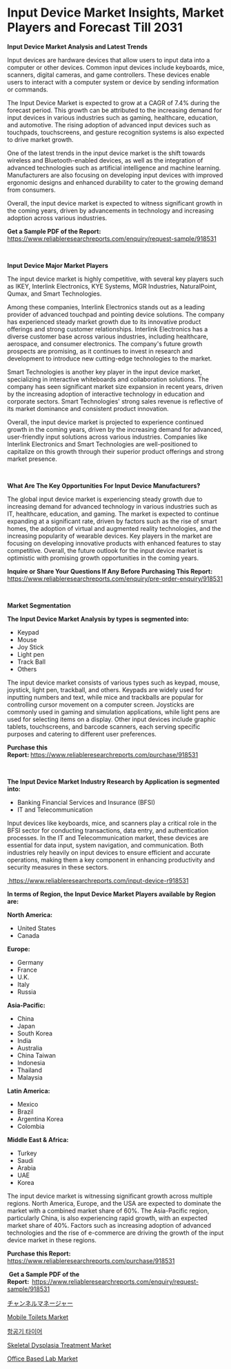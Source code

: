 <p><h1>Input Device Market Insights, Market Players and Forecast Till 2031</h1></p><p><strong>Input Device Market Analysis and Latest Trends</strong></p>
<p><p>Input devices are hardware devices that allow users to input data into a computer or other devices. Common input devices include keyboards, mice, scanners, digital cameras, and game controllers. These devices enable users to interact with a computer system or device by sending information or commands.</p><p>The Input Device Market is expected to grow at a CAGR of 7.4% during the forecast period. This growth can be attributed to the increasing demand for input devices in various industries such as gaming, healthcare, education, and automotive. The rising adoption of advanced input devices such as touchpads, touchscreens, and gesture recognition systems is also expected to drive market growth.</p><p>One of the latest trends in the input device market is the shift towards wireless and Bluetooth-enabled devices, as well as the integration of advanced technologies such as artificial intelligence and machine learning. Manufacturers are also focusing on developing input devices with improved ergonomic designs and enhanced durability to cater to the growing demand from consumers.</p><p>Overall, the input device market is expected to witness significant growth in the coming years, driven by advancements in technology and increasing adoption across various industries.</p></p>
<p><strong>Get a Sample PDF of the Report:&nbsp;</strong> <a href="https://www.reliableresearchreports.com/enquiry/request-sample/918531">https://www.reliableresearchreports.com/enquiry/request-sample/918531</a></p>
<p>&nbsp;</p>
<p><strong>Input Device Major Market Players</strong></p>
<p><p>The input device market is highly competitive, with several key players such as IKEY, Interlink Electronics, KYE Systems, MGR Industries, NaturalPoint, Qumax, and Smart Technologies. </p><p>Among these companies, Interlink Electronics stands out as a leading provider of advanced touchpad and pointing device solutions. The company has experienced steady market growth due to its innovative product offerings and strong customer relationships. Interlink Electronics has a diverse customer base across various industries, including healthcare, aerospace, and consumer electronics. The company's future growth prospects are promising, as it continues to invest in research and development to introduce new cutting-edge technologies to the market.</p><p>Smart Technologies is another key player in the input device market, specializing in interactive whiteboards and collaboration solutions. The company has seen significant market size expansion in recent years, driven by the increasing adoption of interactive technology in education and corporate sectors. Smart Technologies' strong sales revenue is reflective of its market dominance and consistent product innovation.</p><p>Overall, the input device market is projected to experience continued growth in the coming years, driven by the increasing demand for advanced, user-friendly input solutions across various industries. Companies like Interlink Electronics and Smart Technologies are well-positioned to capitalize on this growth through their superior product offerings and strong market presence.</p></p>
<p>&nbsp;</p>
<p><strong>What Are The Key Opportunities For Input Device Manufacturers?</strong></p>
<p><p>The global input device market is experiencing steady growth due to increasing demand for advanced technology in various industries such as IT, healthcare, education, and gaming. The market is expected to continue expanding at a significant rate, driven by factors such as the rise of smart homes, the adoption of virtual and augmented reality technologies, and the increasing popularity of wearable devices. Key players in the market are focusing on developing innovative products with enhanced features to stay competitive. Overall, the future outlook for the input device market is optimistic with promising growth opportunities in the coming years.</p></p>
<p><strong>Inquire or Share Your Questions If Any Before Purchasing This Report:</strong> <a href="https://www.reliableresearchreports.com/enquiry/pre-order-enquiry/918531">https://www.reliableresearchreports.com/enquiry/pre-order-enquiry/918531</a></p>
<p>&nbsp;</p>
<p><strong>Market Segmentation</strong></p>
<p><strong>The Input Device Market Analysis by types is segmented into:</strong></p>
<p><ul><li>Keypad</li><li>Mouse</li><li>Joy Stick</li><li>Light pen</li><li>Track Ball</li><li>Others</li></ul></p>
<p><p>The input device market consists of various types such as keypad, mouse, joystick, light pen, trackball, and others. Keypads are widely used for inputting numbers and text, while mice and trackballs are popular for controlling cursor movement on a computer screen. Joysticks are commonly used in gaming and simulation applications, while light pens are used for selecting items on a display. Other input devices include graphic tablets, touchscreens, and barcode scanners, each serving specific purposes and catering to different user preferences.</p></p>
<p><strong>Purchase this Report:&nbsp;</strong><a href="https://www.reliableresearchreports.com/purchase/918531">https://www.reliableresearchreports.com/purchase/918531</a></p>
<p>&nbsp;</p>
<p><strong>The Input Device Market Industry Research by Application is segmented into:</strong></p>
<p><ul><li>Banking Financial Services and Insurance (BFSI)</li><li>IT and Telecommunication</li></ul></p>
<p><p>Input devices like keyboards, mice, and scanners play a critical role in the BFSI sector for conducting transactions, data entry, and authentication processes. In the IT and Telecommunication market, these devices are essential for data input, system navigation, and communication. Both industries rely heavily on input devices to ensure efficient and accurate operations, making them a key component in enhancing productivity and security measures in these sectors.</p></p>
<p><a href="https://www.reliableresearchreports.com/input-device-r918531">&nbsp;https://www.reliableresearchreports.com/input-device-r918531</a></p>
<p><strong>In terms of Region, the Input Device Market Players available by Region are:</strong></p>
<p>
    <p> <strong> North America: </strong>
        <ul>
            <li>United States</li>
            <li>Canada</li>
        </ul>
        </p> 
    <p> <strong> Europe: </strong>
        <ul>
            <li>Germany</li>
            <li>France</li>
            <li>U.K.</li>
            <li>Italy</li>
            <li>Russia</li>
        </ul>
        </p> 
    <p> <strong> Asia-Pacific: </strong>
        <ul>
            <li>China</li>
            <li>Japan</li>
            <li>South Korea</li>
            <li>India</li>
            <li>Australia</li>
            <li>China Taiwan</li>
            <li>Indonesia</li>
            <li>Thailand</li>
            <li>Malaysia</li>
        </ul>
        </p> 
    <p> <strong> Latin America: </strong>
        <ul>
            <li>Mexico</li>
            <li>Brazil</li>
            <li>Argentina Korea</li>
            <li>Colombia</li>
        </ul>
        </p> 
    <p> <strong> Middle East & Africa: </strong>
        <ul>
            <li>Turkey</li>
            <li>Saudi</li>
            <li>Arabia</li>
            <li>UAE</li>
            <li>Korea</li>
        </ul>
    </p>
    </p>
<p><p>The input device market is witnessing significant growth across multiple regions. North America, Europe, and the USA are expected to dominate the market with a combined market share of 60%. The Asia-Pacific region, particularly China, is also experiencing rapid growth, with an expected market share of 40%. Factors such as increasing adoption of advanced technologies and the rise of e-commerce are driving the growth of the input device market in these regions.</p></p>
<p><strong>Purchase this Report: </strong><a href="https://www.reliableresearchreports.com/purchase/918531">https://www.reliableresearchreports.com/purchase/918531</a></p>
<p>&nbsp;<strong>Get a Sample PDF of the Report:&nbsp;&nbsp;</strong><a href="https://www.reliableresearchreports.com/enquiry/request-sample/918531">https://www.reliableresearchreports.com/enquiry/request-sample/918531</a></p>
<p><strong></strong></p>
<p><p><a href="https://github.com/hilmi-2a/Market-Research-Report-List-1/blob/main/107602554027.md">チャンネルマネージャー</a></p><p><a href="https://www.linkedin.com/pulse/mobile-toilets-market-size-outlook-forecast-2024-2031-wellinker-rnb1f">Mobile Toilets Market</a></p><p><a href="https://github.com/nuekbpymrrz5/Market-Research-Report-List-2/blob/main/149628150787.md">항공기 타이어</a></p><p><a href="https://github.com/yoshih12/Market-Research-Report-List-3/blob/main/skeletal-dysplasia-treatment-market.md">Skeletal Dysplasia Treatment Market</a></p><p><a href="https://github.com/jerrycopelandthomaswsqd8q/Market-Research-Report-List-2/blob/main/office-based-lab-market.md">Office Based Lab Market</a></p></p>